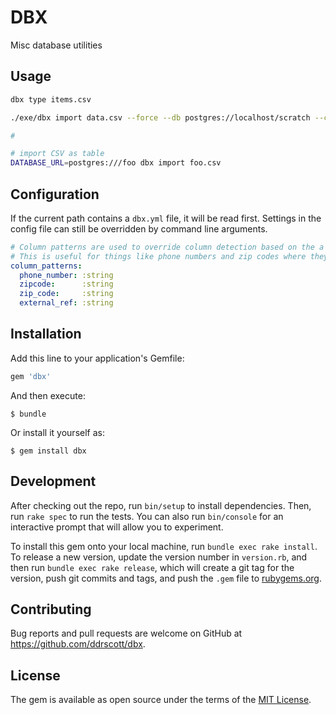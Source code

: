 # DBX

Misc database utilities

## Usage

```sh
dbx type items.csv

./exe/dbx import data.csv --force --db postgres://localhost/scratch --column-patterns external_id:string

# 

# import CSV as table
DATABASE_URL=postgres:///foo dbx import foo.csv
```

## Configuration

If the current path contains a `dbx.yml` file, it will be read first. Settings in the config file can still be overridden by command line arguments.

```yaml
# Column patterns are used to override column detection based on the a matched pattern in the name.
# This is useful for things like phone numbers and zip codes where they look like numbers, but should be strings.
column_patterns:
  phone_number: :string
  zipcode:      :string
  zip_code:     :string
  external_ref: :string
```

## Installation

Add this line to your application's Gemfile:

```ruby
gem 'dbx'
```

And then execute:

    $ bundle

Or install it yourself as:

    $ gem install dbx

## Development

After checking out the repo, run `bin/setup` to install dependencies. Then, run `rake spec` to run the tests. You can also run `bin/console` for an interactive prompt that will allow you to experiment.

To install this gem onto your local machine, run `bundle exec rake install`. To release a new version, update the version number in `version.rb`, and then run `bundle exec rake release`, which will create a git tag for the version, push git commits and tags, and push the `.gem` file to [rubygems.org](https://rubygems.org).

## Contributing

Bug reports and pull requests are welcome on GitHub at https://github.com/ddrscott/dbx.

## License

The gem is available as open source under the terms of the [MIT License](https://opensource.org/licenses/MIT).

